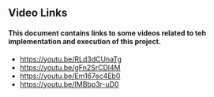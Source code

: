 ## Video Links

#### This document contains links to some videos related to teh implementation and execution of this project.

- https://youtu.be/RLd3dCUnaTg
- https://youtu.be/gFn2SrCDl4M
- https://youtu.be/Em167ec4Eb0
- https://youtu.be/IMBbp3r-uD0
